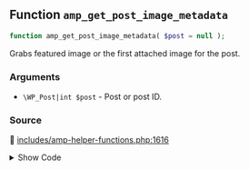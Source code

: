 ## Function `amp_get_post_image_metadata`

```php
function amp_get_post_image_metadata( $post = null );
```

Grabs featured image or the first attached image for the post.

### Arguments

* `\WP_Post|int $post` - Post or post ID.

### Source

:link: [includes/amp-helper-functions.php:1616](../../includes/amp-helper-functions.php#L1616-L1664)

<details>
<summary>Show Code</summary>

```php
function amp_get_post_image_metadata( $post = null ) {
	$post = get_post( $post );
	if ( ! $post ) {
		return false;
	}

	$post_image_meta = null;
	$post_image_id   = false;

	if ( has_post_thumbnail( $post->ID ) ) {
		$post_image_id = get_post_thumbnail_id( $post->ID );
	} elseif ( ( 'attachment' === $post->post_type ) && wp_attachment_is( 'image', $post ) ) {
		$post_image_id = $post->ID;
	} else {
		$attached_image_ids = get_posts(
			[
				'post_parent'      => $post->ID,
				'post_type'        => 'attachment',
				'post_mime_type'   => 'image',
				'posts_per_page'   => 1,
				'orderby'          => 'menu_order',
				'order'            => 'ASC',
				'fields'           => 'ids',
				'suppress_filters' => false,
			]
		);

		if ( ! empty( $attached_image_ids ) ) {
			$post_image_id = array_shift( $attached_image_ids );
		}
	}

	if ( ! $post_image_id ) {
		return false;
	}

	$post_image_src = wp_get_attachment_image_src( $post_image_id, 'full' );

	if ( is_array( $post_image_src ) ) {
		$post_image_meta = [
			'@type'  => 'ImageObject',
			'url'    => $post_image_src[0],
			'width'  => $post_image_src[1],
			'height' => $post_image_src[2],
		];
	}

	return $post_image_meta;
}
```

</details>
